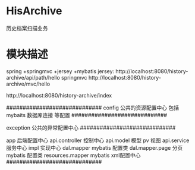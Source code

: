 # HisArchive
历史档案扫描业务

# 模块描述

spring +springmvc +jersey +mybatis
jersey:
http://localhost:8080/history-archive/api/path/hello
springmvc
http://localhost:8080/history-archive/mvc/hello

http://localhost:8080/history-archive/index



#############################
config 公共的资源配置中心
包括 mybaits 数据库连接 等配置
#############################

exception  公共的异常配置中心
#############################

app 后端配置中心
api.controller 控制中心
api.model  模型  pv 视图
api.service 服务中心 impl  实现中心
dal.mapper  mybatis 配置类  dal.mapper.page 分页mybatis 配置类
resources.mapper  mybatis xml配置中心
#############################



